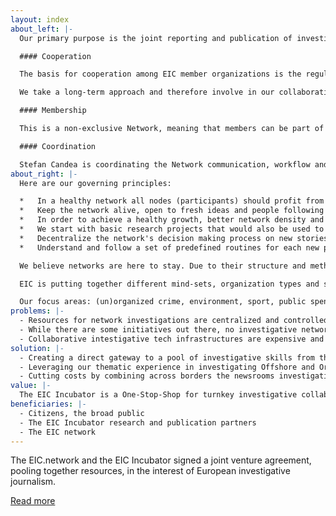 ```yaml
---
layout: index
about_left: |-
  Our primary purpose is the joint reporting and publication of investigative journalism with a focus on European topics to understand how power structures affect European communities.

  #### Cooperation

  The basis for cooperation among EIC member organizations is the regular sharing of information and consultations on possible story ideas. We have regular meetings and work on several fronts: tackling European stories; finding, compiling, processing or analyzing big data-sets; developing under Free Software license our own Network collaborative tools, platforms und information design.

  We take a long-term approach and therefore involve in our collaborative projects the generation #25 to work together with senior reporters and editors.

  #### Membership

  This is a non-exclusive Network, meaning that members can be part of other Networks, but only one medium or media outlet from each European country can be an EIC member, ensuring national exclusivity.

  #### Coordination

  Stefan Candea is coordinating the Network communication, workflow and tools development. Each investigative collaboration will have him working closely with the story initiator to decide on the work plan, tools and publication schedule.
about_right: |-
  Here are our governing principles:

  *   In a healthy network all nodes (participants) should profit from the network;
  *   Keep the network alive, open to fresh ideas and people following new suggestions on partnerships;
  *   In order to achieve a healthy growth, better network density and kick-starting the whole process, we will act as a laboratory for networked (investigative) journalism;
  *   We start with basic research projects that would also be used to establish networking tools and collaborative platforms;
  *   Decentralize the network's decision making process on new stories, new partners, new projects;
  *   Understand and follow a set of predefined routines for each new project.

  We believe networks are here to stay. Due to their structure and methodology, collaborative networks are one of the few mechanisms able to keep up with the globalized power structures (ie. governments, corporations), thus becoming the only way forward for investigative journalism.

  EIC is putting together different mind-sets, organization types and skills. This is insuring a flow of new challenges, ideas and approaches. Our aim is to build a European network to focus on independent, high-quality cross-border and European investigative journalism projects.

  Our focus areas: (un)organized crime, environment, sport, public spending, corporate corruption, lobby, public health, religious groups, state aid, military & secret services, banks & finance, labor markets, migration.
problems: |-
  - Resources for network investigations are centralized and controlled by intermediaries outside of the actual newsrooms.
  - While there are some initiatives out there, no investigative network brings intentional focus to the biggest topic today: climate collapse and how it impacts our society.
  - Collaborative intestigative tech infrastructures are expensive and struggling to keep up with the current independence and security challenges as well as with the growing colume of news leaks
solution: |-
  - Creating a direct gateway to a pool of investigative skills from the inside and outside of the news world, powered by a uniwue partnership between a dozen European leading newsrooms.
  - Leveraging our thematic experience in investigating Offshore and Organized Crime, and spin it towards other thematic topics, by bridging existing academic research with journalistic techniques.
  - Cutting costs by combining across borders the newsrooms investigative skills & amrketing power & audience impact. Develop and maintain independent cutting edge technology to facilitate investigative collaborations
value: |-
  The EIC Incubator is a One-Stop-Shop for turnkey investigative collaborations with a focus on climate collapse, society and beyond, bridging news and academia, for the public interest.
beneficiaries: |-
  - Citizens, the broad public
  - The EIC Incubator research and publication partners
  - The EIC network
---
```


The EIC.network and the EIC Incubator signed a joint venture agreement, pooling together resources, in the interest of European investigative journalism.

[Read more](/blog/about-us)

